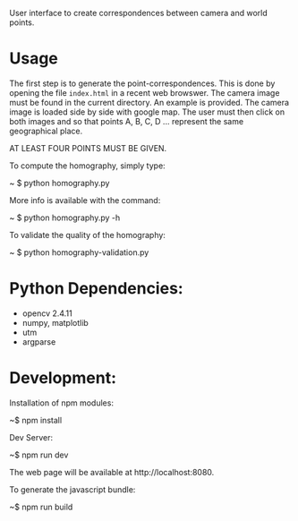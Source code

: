 User interface to create correspondences between camera and world points.

Usage
===========

The first step is to generate the point-correspondences. This is done by opening the file `index.html` in a recent web browswer. The camera image must be found in the current directory. An example is provided.
The camera image is loaded side by side with google map. The user must then click on both images and so that points A, B, C, D ... represent the same geographical place. 

AT LEAST FOUR POINTS MUST BE GIVEN.

To compute the homography, simply type:

~ $ python homography.py 

More info is available with the command:

~ $ python homography.py -h 

To validate the quality of the homography: 

~ $ python homography-validation.py 

Python Dependencies:
===================
 - opencv 2.4.11
 - numpy, matplotlib
 - utm 
 - argparse

Development:
===========

Installation of npm modules:

~$ npm install

Dev Server: 

~$ npm run dev

The web page will be available at http://localhost:8080.

To generate the javascript bundle:

~$ npm run build

